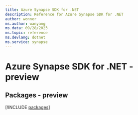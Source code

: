 ```yaml
---
title: Azure Synapse SDK for .NET
description: Reference for Azure Synapse SDK for .NET
author: wonner
ms.author: wanyang
ms.data: 09/28/2023
ms.topic: reference
ms.devlang: dotnet
ms.service: synapse
---
```

# Azure Synapse SDK for .NET - preview
## Packages - preview
[!INCLUDE [packages](synapse-index.md)]